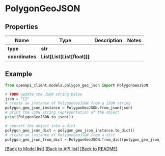 # PolygonGeoJSON


## Properties

Name | Type | Description | Notes
------------ | ------------- | ------------- | -------------
**type** | **str** |  | 
**coordinates** | **List[List[List[float]]]** |  | 

## Example

```python
from openapi_client.models.polygon_geo_json import PolygonGeoJSON

# TODO update the JSON string below
json = "{}"
# create an instance of PolygonGeoJSON from a JSON string
polygon_geo_json_instance = PolygonGeoJSON.from_json(json)
# print the JSON string representation of the object
print(PolygonGeoJSON.to_json())

# convert the object into a dict
polygon_geo_json_dict = polygon_geo_json_instance.to_dict()
# create an instance of PolygonGeoJSON from a dict
polygon_geo_json_from_dict = PolygonGeoJSON.from_dict(polygon_geo_json_dict)
```
[[Back to Model list]](../README.md#documentation-for-models) [[Back to API list]](../README.md#documentation-for-api-endpoints) [[Back to README]](../README.md)


